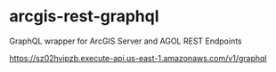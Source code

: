 # arcgis-rest-graphql
GraphQL wrapper for ArcGIS Server and AGOL REST Endpoints

https://sz02hvipzb.execute-api.us-east-1.amazonaws.com/v1/graphql
